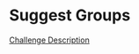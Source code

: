 Suggest Groups
==============

[Challenge Description](https://www.codeeval.com/open_challenges/165)